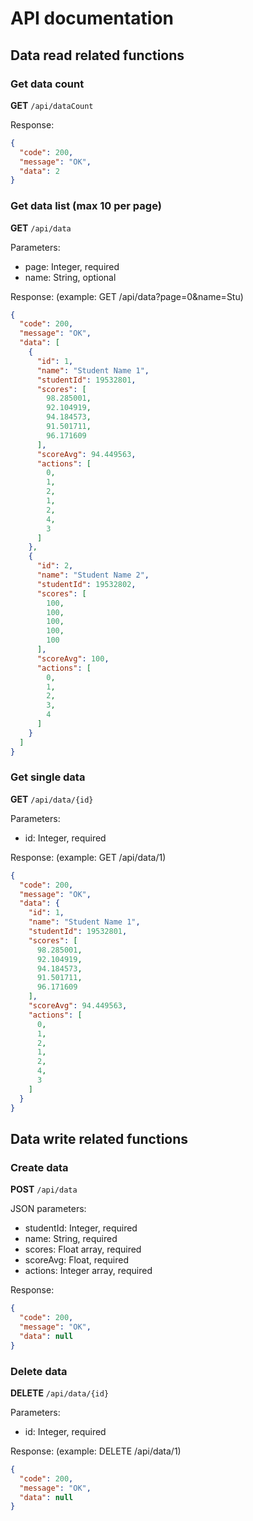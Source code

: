 # API documentation

## Data read related functions

### Get data count

**GET** `/api/dataCount`

Response:

```json
{
  "code": 200,
  "message": "OK",
  "data": 2
}
```

### Get data list (max 10 per page)

**GET** `/api/data`

Parameters:

- page: Integer, required
- name: String, optional

Response: (example: GET /api/data?page=0&name=Stu)

```json
{
  "code": 200,
  "message": "OK",
  "data": [
    {
      "id": 1,
      "name": "Student Name 1",
      "studentId": 19532801,
      "scores": [
        98.285001,
        92.104919,
        94.184573,
        91.501711,
        96.171609
      ],
      "scoreAvg": 94.449563,
      "actions": [
        0,
        1,
        2,
        1,
        2,
        4,
        3
      ]
    },
    {
      "id": 2,
      "name": "Student Name 2",
      "studentId": 19532802,
      "scores": [
        100,
        100,
        100,
        100,
        100
      ],
      "scoreAvg": 100,
      "actions": [
        0,
        1,
        2,
        3,
        4
      ]
    }
  ]
}
```

### Get single data

**GET** `/api/data/{id}`

Parameters:

- id: Integer, required

Response: (example: GET /api/data/1)

```json
{
  "code": 200,
  "message": "OK",
  "data": {
    "id": 1,
    "name": "Student Name 1",
    "studentId": 19532801,
    "scores": [
      98.285001,
      92.104919,
      94.184573,
      91.501711,
      96.171609
    ],
    "scoreAvg": 94.449563,
    "actions": [
      0,
      1,
      2,
      1,
      2,
      4,
      3
    ]
  }
}
```

## Data write related functions

### Create data

**POST** `/api/data`

JSON parameters:

- studentId: Integer, required
- name: String, required
- scores: Float array, required
- scoreAvg: Float, required
- actions: Integer array, required

Response:

```json
{
  "code": 200,
  "message": "OK",
  "data": null
}
```

### Delete data

**DELETE** `/api/data/{id}`

Parameters:

- id: Integer, required

Response: (example: DELETE /api/data/1)

```json
{
  "code": 200,
  "message": "OK",
  "data": null
}
```
